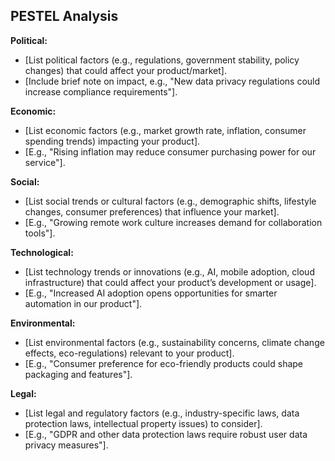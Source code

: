<!--
## Description: Conducts a PESTEL analysis by listing Political, Economic, Social, Technological, Environmental, and Legal factors that could influence your product or strategy.
## Usage Note: Use for strategic planning or market analysis. Specify your industry/market and locale if relevant. The prompt will guide through each PESTEL category to identify pertinent factors.
## Instructions: The AI will iterate through each PESTEL category, prompting you for any known factors or providing typical examples. It will then output a structured list of factors under each category, along with brief notes on their potential impact.
## Attribution: Standard PESTEL analysis framework from strategic management.
-->

## PESTEL Analysis

**Political:** 
- [List political factors (e.g., regulations, government stability, policy changes) that could affect your product/market].
- [Include brief note on impact, e.g., "New data privacy regulations could increase compliance requirements"].

**Economic:** 
- [List economic factors (e.g., market growth rate, inflation, consumer spending trends) impacting your product].
- [E.g., "Rising inflation may reduce consumer purchasing power for our service"].

**Social:** 
- [List social trends or cultural factors (e.g., demographic shifts, lifestyle changes, consumer preferences) that influence your market].
- [E.g., "Growing remote work culture increases demand for collaboration tools"].

**Technological:** 
- [List technology trends or innovations (e.g., AI, mobile adoption, cloud infrastructure) that could affect your product’s development or usage].
- [E.g., "Increased AI adoption opens opportunities for smarter automation in our product"].

**Environmental:** 
- [List environmental factors (e.g., sustainability concerns, climate change effects, eco-regulations) relevant to your product].
- [E.g., "Consumer preference for eco-friendly products could shape packaging and features"].

**Legal:** 
- [List legal and regulatory factors (e.g., industry-specific laws, data protection laws, intellectual property issues) to consider].
- [E.g., "GDPR and other data protection laws require robust user data privacy measures"].
